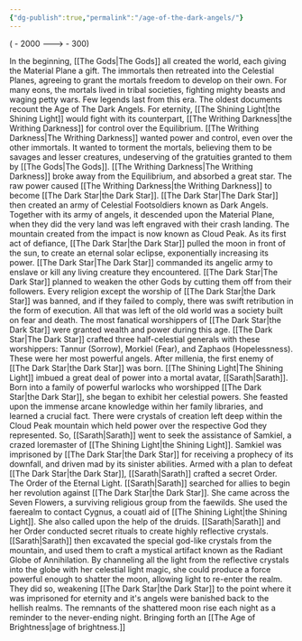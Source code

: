 ```yaml
---
{"dg-publish":true,"permalink":"/age-of-the-dark-angels/"}
---
```


( - 2000 ---> - 300)

In the beginning, [[The Gods\|The Gods]] all created the world, each giving the Material Plane a gift. The immortals then retreated into the Celestial Planes, agreeing to grant the mortals freedom to develop on their own. For many eons, the mortals lived in tribal societies, fighting mighty beasts and waging petty wars. Few legends last from this era. The oldest documents recount the Age of The Dark Angels. For eternity, [[The Shining Light\|the Shining Light]] would fight with its counterpart, [[The Writhing Darkness\|the Writhing Darkness]] for control over the Equilibrium. [[The Writhing Darkness\|The Writhing Darkness]] wanted power and control, even over the other immortals. It wanted to torment the mortals, believing them to be savages and lesser creatures, undeserving of the gratuities granted to them by [[The Gods\|The Gods]]. [[The Writhing Darkness\|The Writhing Darkness]] broke away from the Equilibrium, and absorbed a great star. The raw power caused [[The Writhing Darkness\|the Writhing Darkness]] to become [[The Dark Star\|the Dark Star]]. [[The Dark Star\|The Dark Star]] then created an army of Celestial Footsoldiers known as Dark Angels. Together with its army of angels, it descended upon the Material Plane, when they did the very land was left engraved with their crash landing. The mountain created from the impact is now known as Cloud Peak. As its first act of defiance, [[The Dark Star\|the Dark Star]] pulled the moon in front of the sun, to create an eternal solar eclipse, exponentially increasing its power. [[The Dark Star\|The Dark Star]] commanded its angelic army to enslave or kill any living creature they encountered. [[The Dark Star\|The Dark Star]] planned to weaken the other Gods by cutting them off from their followers. Every religion except the worship of [[The Dark Star\|the Dark Star]] was banned, and if they failed to comply, there was swift retribution in the form of execution. All that was left of the old world was a society built on fear and death. The most fanatical worshippers of [[The Dark Star\|the Dark Star]] were granted wealth and power during this age. [[The Dark Star\|The Dark Star]] crafted three half-celestial generals with these worshippers: Tannur (Sorrow), Morkiel (Fear), and Zaphaos (Hopelessness). These were her most powerful angels. After millenia, the first enemy of [[The Dark Star\|the Dark Star]] was born. [[The Shining Light\|The Shining Light]] imbued a great deal of power into a mortal avatar, [[Sarath\|Sarath]]. Born into a family of powerful warlocks who worshipped [[The Dark Star\|the Dark Star]], she began to exhibit her celestial powers. She feasted upon the immense arcane knowledge within her family libraries, and learned a crucial fact. There were crystals of creation left deep within the Cloud Peak mountain which held power over the respective God they represented. So, [[Sarath\|Sarath]] went to seek the assistance of Samkiel, a crazed loremaster of [[The Shining Light\|the Shining Light]]. Samkiel was imprisoned by [[The Dark Star\|the Dark Star]] for receiving a prophecy of its downfall, and driven mad by its sinister abilities. Armed with a plan to defeat [[The Dark Star\|the Dark Star]], [[Sarath\|Sarath]] crafted a secret Order. The Order of the Eternal Light. [[Sarath\|Sarath]] searched for allies to begin her revolution against [[The Dark Star\|the Dark Star]]. She came across the Seven Flowers, a surviving religious group from the faewilds. She used the faerealm to contact Cygnus, a couatl aid of [[The Shining Light\|the Shining Light]]. She also called upon the help of the druids. [[Sarath\|Sarath]] and her Order conducted secret rituals to create highly reflective crystals. [[Sarath\|Sarath]] then excavated the special god-like crystals from the mountain, and used them to craft a mystical artifact known as the Radiant Globe of Annihilation. By channeling all the light from the reflective crystals into the globe with her celestial light magic, she could produce a force powerful enough to shatter the moon, allowing light to re-enter the realm. They did so, weakening [[The Dark Star\|the Dark Star]] to the point where it was imprisoned for eternity and it's angels were banished back to the hellish realms. The remnants of the shattered moon rise each night as a reminder to the never-ending night. Bringing forth an [[The Age of Brightness\|age of brightness.]]

